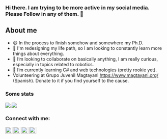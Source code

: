 ### Hi there. I am trying to be more active in my social media. Please Follow in any of them. 👋
<!-- [![Website](https://img.shields.io/website?label=codeSTACKr.com&style=for-the-badge&url=https%3A%2F%2Fcodestackr.com)](https://codestackr.com) -->
<!-- [![Twitter Follow](https://img.shields.io/twitter/follow/elbuenmayito?color=1DA1F2&logo=twitter&style=for-the-badge)](https://twitter.com/intent/follow?original_referer=https%3A%2F%2Fgithub.com%jcmayoral&screen_name=elbuenmayito)  -->

## About me

- 😄 In the process to finish somehow and somewhere my Ph.D.
- 🔭 I'm redesigning my life path, so I am looking to constantly learn more things about everything.
- 👯 I’m looking to collaborate on basically anything, I am really curious, especially in topics related to robotics.
- 🌱 I’m currently learning C# and web technologies (pretty rookie yet).
- Volunteering at Grupo Juvenil Magtayani https://www.magtayani.org/ (Spanish). Donate to it if you find yourself to the cause.
<!--
**jcmayoral/jcmayoral** is a ✨ _special_ ✨ repository because its `README.md` (this file) appears on your GitHub profile.

Here are some ideas to get you started:
- 🔭 I’m currently working on ...
- 🌱 I’m currently learning ...
- 👯 I’m looking to collaborate on ...
- 🤔 I’m looking for help with ...
- 💬 Ask me about ...
- 📫 How to reach me: ...
- 😄 Pronouns: ...
- ⚡ Fun fact: ...
-->

<!--[![Jose's GitHub stats](https://github-readme-stats.vercel.app/api?username=jcmayoral&theme=gruvbox)](https://github.com/anuraghazra/github-readme-stats)
[![Jose's wakatime stats](https://github-readme-stats.vercel.app/api/wakatime?username=jcmayoral&layout=compact)](https://github.com/anuraghazra/github-readme-stats)
[![Top Langs](https://github-readme-stats.vercel.app/api/top-langs/?username=jcmayoral&layout=compact)](https://github.com/anuraghazra/github-readme-stats)
-->

### Some stats

<a href="https://github.com/anuraghazra/github-readme-stats">
  <img align="center" src="https://github-readme-stats.vercel.app/api/top-langs/?username=jcmayoral&layout=compact&theme=dark&langs_count=10&hide=sas,processing&count_private=true" />
</a>
<a href="https://github.com/anuraghazra/github-readme-stats">
  <img align="center" src="https://github-readme-stats.vercel.app/api?username=jcmayoral&theme=dark&show_icons=true&layout=compact&include_all_commits=false&count_private=true" />
</a>

<!-- nah too much
[![Jose's wakatime stats](https://github-readme-stats.vercel.app/api/wakatime?username=jcmayoral)](https://github.com/anuraghazra/github-readme-stats)
-->

### Connect with me:
<!-- Template taken from STACKr video on https://www.youtube.com/watch?v=ECuqb5Tv9qI -->
<!--[<img align="left" alt="codeSTACKr.com" width="22px" src="https://raw.githubusercontent.com/iconic/open-iconic/master/svg/globe.svg" />][website]
[<img align="left" alt="codeSTACKr | YouTube" width="22px" src="https://cdn.jsdelivr.net/npm/simple-icons@v3/icons/youtube.svg" />][youtube] -->
[<img align="left" alt="elbuenmayito | Twitter" width="22px" src="https://cdn.jsdelivr.net/npm/simple-icons@v3/icons/twitter.svg" />][twitter]
[<img align="left" alt="jose.mayoral | LinkedIn" width="22px" src="https://cdn.jsdelivr.net/npm/simple-icons@v3/icons/linkedin.svg" />][linkedin]
[<img align="left" alt="josesto.no | Instagram" width="22px" src="https://cdn.jsdelivr.net/npm/simple-icons@v3/icons/instagram.svg" />][instagram]
[<img align="left" alt="roboticaymas | Wordpress" width="22px" src="https://cdn.jsdelivr.net/npm/simple-icons@v3/icons/wordpress.svg" />][wordpress]


[twitter]: https://twitter.com/elbuenmayito
[instagram]: https://instagram.com/josesito.no
[linkedin]: https://www.linkedin.com/in/jcmayoral/
[wordpress]: https://roboticaymas.wordpress.com
